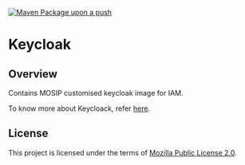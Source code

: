 [![Maven Package upon a push](https://github.com/mosip/keycloak/actions/workflows/push_trigger.yml/badge.svg?branch=release-1.2.0.1)](https://github.com/mosip/keycloak/actions/workflows/push_trigger.yml)


# Keycloak

## Overview
Contains MOSIP customised keycloak image for IAM.  

To know more about Keycloack, refer [here](https://docs.mosip.io/1.2.0/modules/keycloak).

## License
This project is licensed under the terms of [Mozilla Public License 2.0](LICENSE).
